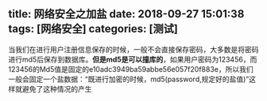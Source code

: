 title: 网络安全之加盐
date: 2018-09-27 15:01:38
tags: [网络安全]
categories: [测试]
---
当我们在进行用户注册信息保存的时候，一般不会直接保存密码，大多数是将密码进行md5后保存到数据库。**但是md5是可以撞库的**，如果用户密码为123456，而123456的Md5值是固定的e10adc3949ba59abbe56e057f20f883e，所以我们一般会固定一个盐数据：“既进行加密的时候，md5(password,规定好的盐值)”这样就避免了这种情况的产生
